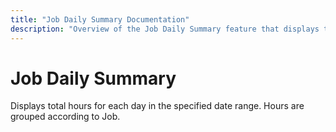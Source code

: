 ```yaml
---
title: "Job Daily Summary Documentation"
description: "Overview of the Job Daily Summary feature that displays total hours per day grouped by job within a specified date range."
---
```


# Job Daily Summary

Displays total hours for each day in the specified date range. Hours are grouped according to Job.
